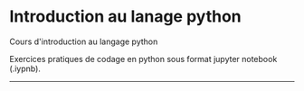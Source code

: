 # Introduction au lanage python

Cours d'introduction au langage python

Exercices pratiques de codage en python sous format jupyter notebook (.iypnb).

---
